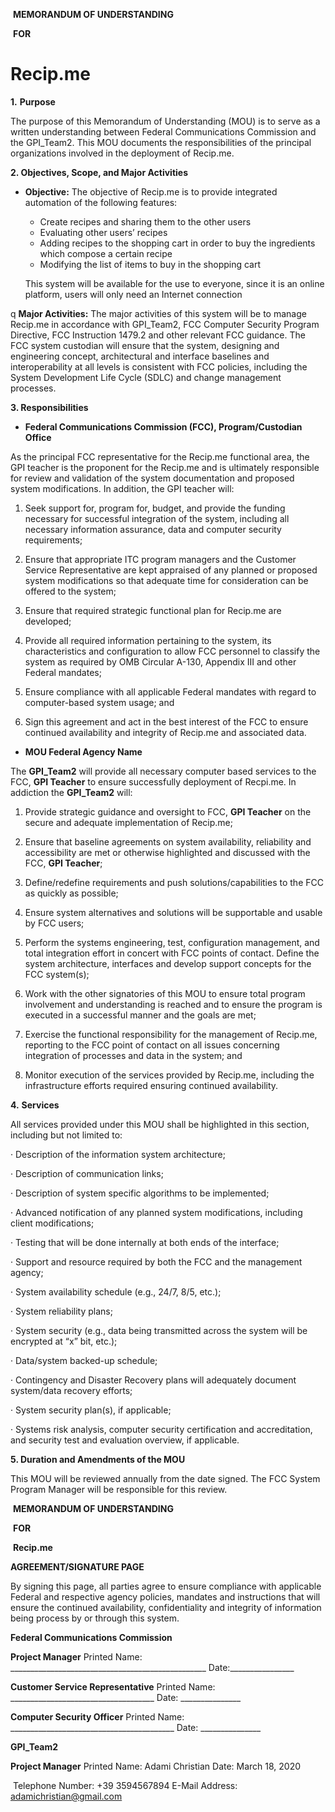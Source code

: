 ​											**MEMORANDUM OF UNDERSTANDING**

 

​																	**FOR**

 

# 						Recip.me

 

**1.**       **Purpose**

 

The purpose of this Memorandum of Understanding (MOU) is to serve as a written understanding between Federal Communications Commission and the GPI_Team2. This MOU documents the responsibilities of the principal organizations involved in the deployment of Recip.me.

 

**2.      Objectives, Scope, and Major Activities**

 

- **Objective:** The objective of Recip.me is to provide integrated automation of the following features: 

  - Create recipes and sharing them to the other users
  - Evaluating other users’ recipes
  -  Adding recipes to the shopping cart in order to buy the ingredients which compose a certain recipe
  - Modifying the list of items to buy in the shopping cart

  This system will be available for the use to everyone, since it is an online platform, users will only    need an Internet connection

 

q **Major Activities:** The major activities of this system will be to manage Recip.me in accordance with GPI_Team2, FCC Computer Security Program Directive, FCC Instruction 1479.2 and other relevant FCC guidance. The FCC system custodian will ensure that the system, designing and engineering concept, architectural and interface baselines and interoperability at all levels is consistent with FCC policies, including the System Development Life Cycle (SDLC) and change management processes. 

 

**3.      Responsibilities**

 

- **Federal Communications Commission (FCC), Program/Custodian Office**

 

As the principal FCC representative for the Recip.me functional area, the GPI teacher is the proponent for the Recip.me and is ultimately responsible for review and validation of the system documentation and proposed system modifications. In addition, the GPI teacher will:

 

1. Seek support for, program for, budget, and provide the funding necessary for successful integration of the system, including all necessary information assurance, data and computer security requirements;

2. Ensure that appropriate ITC program managers and the Customer Service Representative are kept appraised of any planned or proposed system modifications so that adequate time for consideration can be offered to the system;

3. Ensure that required strategic functional plan for Recip.me are developed;

4. Provide all required information pertaining to the system, its characteristics and configuration to allow FCC personnel to classify the system as required by OMB Circular A-130, Appendix III and other Federal mandates;

5. Ensure compliance with all applicable Federal mandates with regard to computer-based system usage; and

6. Sign this agreement and act in the best interest of the FCC to ensure continued availability and integrity of Recip.me and associated data.

 

 

 

 

- **MOU Federal Agency Name**

 

The **GPI_Team2** will provide all necessary computer based services to the FCC, **GPI Teacher** to ensure successfully deployment of Recpi.me. In addiction the **GPI_Team2** will:

 

1. Provide strategic guidance and oversight to FCC, **GPI Teacher** on the secure and adequate implementation of Recip.me;

2. Ensure that baseline agreements on system availability, reliability and accessibility are met or otherwise highlighted and discussed with the FCC, **GPI Teacher**;

3. Define/redefine requirements and push solutions/capabilities to the FCC as quickly as possible;

4. Ensure system alternatives and solutions will be supportable and usable by FCC users;

5. Perform the systems engineering, test, configuration management, and total integration effort in concert with FCC points of contact. Define the system architecture, interfaces and develop support concepts for the FCC system(s);

6. Work with the other signatories of this MOU to ensure total program involvement and understanding is reached and to ensure the program is executed in a successful manner and the goals are met;

7. Exercise the functional responsibility for the management of Recip.me, reporting to the FCC point of contact on all issues concerning integration of processes and data in the system; and

8. Monitor execution of the services provided by Recip.me, including the infrastructure efforts required ensuring continued availability.

 

**4.**        **Services**

 All services provided under this MOU shall be highlighted in this section, including but not limited to:

·    Description of the information system architecture;

·    Description of communication links;

·    Description of system specific algorithms to be implemented;

·    Advanced notification of any planned system modifications, including client modifications;

·    Testing that will be done internally at both ends of the interface;

·    Support and resource required by both the FCC and the management agency; 

·    System availability schedule (e.g., 24/7, 8/5, etc.);

·    System reliability plans;

·    System security (e.g., data being transmitted across the system will be encrypted at “x” bit, etc.);

·    Data/system backed-up schedule;

·    Contingency and Disaster Recovery plans will adequately document system/data recovery efforts;

·    System security plan(s), if applicable;

·    Systems risk analysis, computer security certification and accreditation, and security test and evaluation overview, if applicable.

 

**5.      Duration and Amendments of the MOU**

 

This MOU will be reviewed annually from the date signed. The FCC System Program Manager will be responsible for this review.



​													**MEMORANDUM OF UNDERSTANDING**

​																				**FOR**

​																	   	**Recip.me**

 

 

**AGREEMENT/SIGNATURE PAGE**

 

 

 

 

By signing this page, all parties agree to ensure compliance with applicable Federal and respective agency policies, mandates and instructions that will ensure the continued availability, confidentiality and integrity of information being process by or through this system.

 

 

 

**Federal Communications Commission** 

 

**Project Manager** Printed Name: _________________________________________________ Date:________________

**Customer Service Representative** Printed Name: ____________________________________ Date: _______________

**Computer Security Officer** Printed Name: _________________________________________ Date: _______________



**GPI_Team2**

 

**Project Manager** Printed Name:     Adami Christian       Date:  March 18, 2020

 

​          Telephone Number: +39 3594567894 E-Mail Address: adamichristian@gmail.com

 